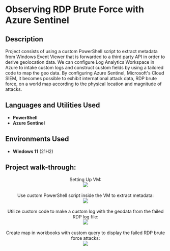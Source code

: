 <h1>Observing RDP Brute Force with Azure Sentinel</h1>

<h2>Description</h2>
Project consists of using a custom PowerShell script to extract metadata from Windows Event Viewer that is forwarded to a third party API in order to derive geolocation data. We can configure Log Analytics Workspace in Azure to intake custom logs and construct custom fields by using a tailored code to map the geo data. By configuring Azure Sentinel, Microsoft's Cloud SIEM, it becomes possible to exhibit international attack data, RDP brute force, on a world map according to the physical location and magnitude of attacks. 
<br />


<h2>Languages and Utilities Used</h2>

- <b>PowerShell</b> 
- <b>Azure Sentinel</b>

<h2>Environments Used </h2>

- <b>Windows 11</b> (21H2)

<h2>Project walk-through:</h2>

<p align="center">
Setting Up VM: <br/>
<img src="https://i.imgur.com/HnCoEIR.png"/>
<br />
<br />
Use custom PowerShell script inside the VM to extract metadata:  <br/>
<img src="https://i.imgur.com/uXF2YEh.png"/>
<br />
<br />
Utilize custom code to make a custom log with the geodata from the failed RDP log file: <br/>
<img src="https://i.imgur.com/FCPcDyj.png"/>
<br />
<br />
Create map in workbooks with custom query to display the failed RDP brute force attacks:  <br/>
<img src="https://i.imgur.com/Bm383Mq.png"/>
<br />
<br />
</p>

<!--
 ```diff
- text in red
+ text in green
! text in orange
# text in gray
@@ text in purple (and bold)@@
```
--!>
